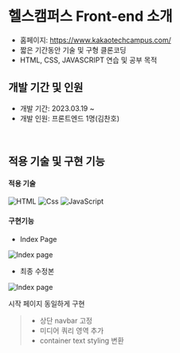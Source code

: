 # 헬스캠퍼스 Front-end 소개
+ 홈페이지: <https://www.kakaotechcampus.com/>
+ 짧은 기간동안 기술 및 구형 클론코딩
+ HTML, CSS, JAVASCRIPT 연습 및 공부 목적

## 개발 기간 및 인원
+ 개발 기간: 2023.03.19 ~
+ 개발 인원: 프론트엔드 1명(김찬호)

<br>


## 적용 기술 및 구현 기능
#### 적용 기술
![HTML](https://img.shields.io/badge/HTML5-E34F26?style=for-the-badge&logo=html5&logoColor=white) <img alt="Css" src ="https://img.shields.io/badge/CSS3-1572B6.svg?&style=for-the-badge&logo=CSS3&logoColor=white"/> ![JavaScript](https://img.shields.io/badge/JavaScript-F7DF1E?style=for-the-badge&logo=javascript&logoColor=black)

#### 구현기능

+ Index Page

![Index page](https://user-images.githubusercontent.com/104095041/226713936-f8df1c20-3818-45fc-9068-44f47cc17fbc.gif)

+ 최종 수정본

![Index page](https://user-images.githubusercontent.com/104095041/226895080-1e7d95a8-e413-450c-ac94-8d345ab8b44e.gif)

시작 페이지 동일하게 구현
> + 상단 navbar 고정
> + 미디어 쿼리 영역 추가
> + container text styling 변환

